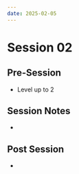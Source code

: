 ```yaml
---
date: 2025-02-05
---
```

# Session 02
## Pre-Session
- Level up to 2
## Session Notes
- 
## Post Session
- 